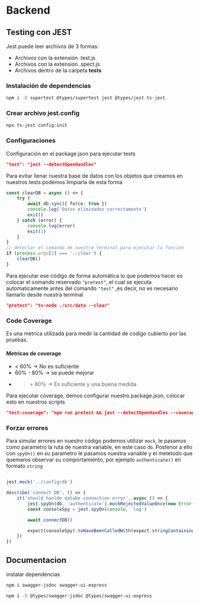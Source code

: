 # Backend

## Testing con JEST
Jest puede leer archivos de 3 formas:

* Archivos con la extensión .test.js
* Archivos con la extensión .spect.js
* Archivos dentro de la carpeta __tests__

### Instalación de dependencias

```bash
npm i -D supertest @types/supertest jest @types/jest ts-jest
```

### Crear archivo jest.config

```bash
npx ts-jest config:init
```

### Configuraciones

Configuración en el package.json para ejecutar tests

```json
"test": "jest --detectOpenHandles"
```

Para evitar llenar nuestra base de datos con los objetos que creamos en nuestros tests podemos limpiarla de esta forma

```ts
const clearDB = async () => {
    try {
        await db.sync({ force: true })
        console.log('Datos eliminados correctamente')
        exit()
    } catch (error) {
        console.log(error)
        exit(1)
    }
}
// detectar el comando de nuestra terminal para ejecutar la función
if (process.argv[2] === '--clear') {
    clearDB()
}
```

Para ejecutar ese código de forma automática lo que podemos hacer es colocar el comando reservado ``"pretest"``, el cual se ejecuta automaticamente antes del comando ``"test"`` ,es decir, no es necesario llamarlo desde nuestra terminal
```json
"pretest": "ts-node ./src/data --clear"
```
### Code Coverage
Es una metrica utilizada para medir la cantidad de codigo cubierto por las pruebas.

#### Metricas de coverage
* < 60% -> No es suficiente
* 60% - 80% -> se puede mejorar
* >= 80% -> Es suficiente y una buena medida

Para ejecutar coverage, demos configurar nuestro package.json, colocar esto en nuestros scripts
```json
"test:coverage": "npm run pretest && jest --detectOpenHandles --coverage"
```

### Forzar errores
Para simular errores en nuestro código podemos utilizar ``mock``, le pasamos como parametro la ruta de nuestra variable, en este caso ``db``. Posterior a ello con ``spyOn()`` en su parametro le pasamos nuestra variable y el metetodo que quemaros observar su comportamiento, por ejemplo ``authenticate()`` en formato ``string``

```ts

jest.mock('../config/db')

describe('connect DB', () => {
    it('should hanlde databe connection error', async () => {
        jest.spyOn(db, 'authenticate').mockRejectedValueOnce(new Error('Error al conectar a la BD'))
        const consoleSpy = jest.spyOn(console, 'log')

        await connectDB()

        expect(consoleSpy).toHaveBeenCalledWith(expect.stringContaining('Error al conectar a la BD'))
    })
})
```


## Documentacion

instalar dependencias
```bash
npm i swagger-jsdoc swagger-ui-express
```

```bash
npm i -D @types/swagger-jsdoc @types/swagger-ui-express
```

